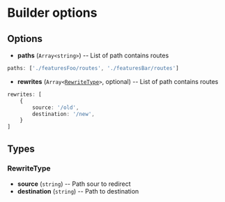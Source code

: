 # Builder options

## Options
- **paths** (`Array<string>`) -- List of path contains routes
```ts
paths: ['./featuresFoo/routes', './featuresBar/routes']
```
- **rewrites** (<code>Array<<a href="#rewritetype">RewriteType</a>></code>, optional) -- List of path contains routes
```ts
rewrites: [
    {
        source: '/old',
        destination: '/new',
    }
]
```

## Types
### RewriteType
- **source** (`string`) -- Path sour to redirect
- **destination** (`string`) -- Path to destination
